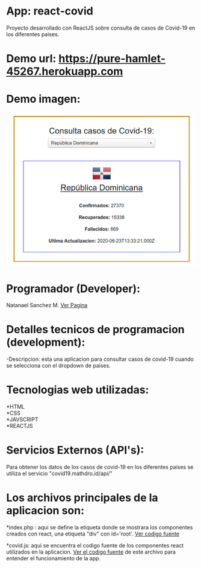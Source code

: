 # App: react-covid
Proyecto desarrollado con ReactJS sobre consulta de casos de Covid-19 en los diferentes paises.

# Demo url: <a href="https://pure-hamlet-45267.herokuapp.com/" target="_blank">https://pure-hamlet-45267.herokuapp.com</a>

# Demo imagen:
<img src="https://github.com/nsmdeveloper/react-covid/blob/master/react-covid.png" title="react-covid19-app" />

# Programador (Developer): 

Natanael Sanchez M. <a href="https://serene-badlands-04656.herokuapp.com/">Ver Pagina</a>

# Detalles tecnicos de programacion (development):

-Descripcion: esta una aplicacion para consultar casos de covid-19 cuando se selecciona con el dropdown de paises.

Tecnologias web utilizadas:
===========================

*HTML <br />
*CSS  <br />
*JAVSCRIPT  <br />
*REACTJS  <br />

Servicios Externos (API's): 
=============================

Para obtener los datos de los casos de covid-19 en los diferentes paises se utiliza el servicio "covid19.mathdro.id/api/"

Los archivos principales de la aplicacion son:
==============================================

*index.php : aqui se define la etiqueta donde se mostrara los componentes creados con react, una etiqueta "div" con id='root'. <a href="https://github.com/nsmdeveloper/react-covid/blob/master/index.php">Ver codigo fuente</a>

*covid.js: aqui se encuentra el codigo fuente de los componentes react utilizados en la aplicacion. <a href="https://github.com/nsmdeveloper/react-covid/blob/master/covid.js">Ver el codigo fuente</a> de este archivo para entender el funcionamiento de la app.


